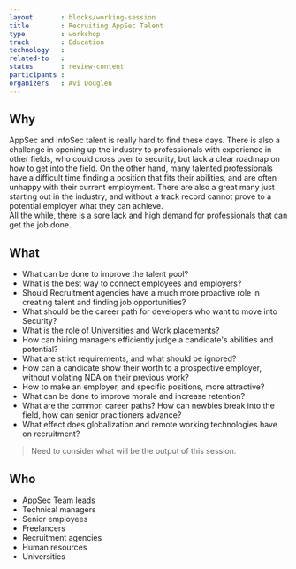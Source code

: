 ```yaml
---
layout       : blocks/working-session
title        : Recruiting AppSec Talent
type         : workshop
track        : Education
technology   :
related-to   :
status       : review-content
participants : 
organizers   : Avi Douglen
---
```


## Why

AppSec and InfoSec talent is really hard to find these days. There is also a challenge in opening up the industry to
professionals with experience in other fields, who could cross over to security, but lack a clear roadmap on how to get into the field. 
On the other hand, many talented professionals have a difficult time finding a position that fits their abilities, and are often unhappy with their current employment. There are also a great many just starting out in the industry, and without a track record cannot prove to a potential employer what they can achieve.   
All the while, there is a sore lack and high demand for professionals that can get the job done. 

## What

 - What can be done to improve the talent pool?
 - What is the best way to connect employees and employers?
 - Should Recruitment agencies have a much more proactive role in creating talent and finding job opportunities?
 - What should be the career path for developers who want to move into Security?
 - What is the role of Universities and Work placements?
 - How can hiring managers efficiently judge a candidate's abilities and potential? 
 - What are strict requirements, and what should be ignored? 
 - How can a candidate show their worth to a prospective employer, without violating NDA on their previous work?
 - How to make an employer, and specific positions, more attractive? 
 - What can be done to improve morale and increase retention? 
 - What are the common career paths? How can newbies break into the field, how can senior pracitioners advance? 
 - What effect does globalization and remote working technologies have on recruitment? 
 
> Need to consider what will be the output of this session. 

## Who

 - AppSec Team leads
 - Technical managers
 - Senior employees 
 - Freelancers
 - Recruitment agencies
 - Human resources
 - Universities
